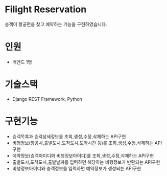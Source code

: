 # Filight Reservation
승객이 항공편을 찾고 예약하는 기능을 구현하였습니다.

# 인원
- 백엔드 1명
# 기술스택
- Django REST Framework, Python

# 구현기능
 - 승객목록과 승객상세정보를 조회,생성,수정,삭제하는 API구현
 - 비행정보(항공사,출발도시,도착도시,도착시간 등)를 조회,생성,수정,삭제하는 API구현
 - 예약정보(승객아이디와 비행정보아이디)를 조회,생성,수정,삭제하는 API구현
 - 출발도시,도착도시,출발날짜를 입력하면 해당하는 비행정보가 반환되는 API구현
 - 비행정보아이디와 승객정보를 입력하면 예약정보가 생성되는 API구현
